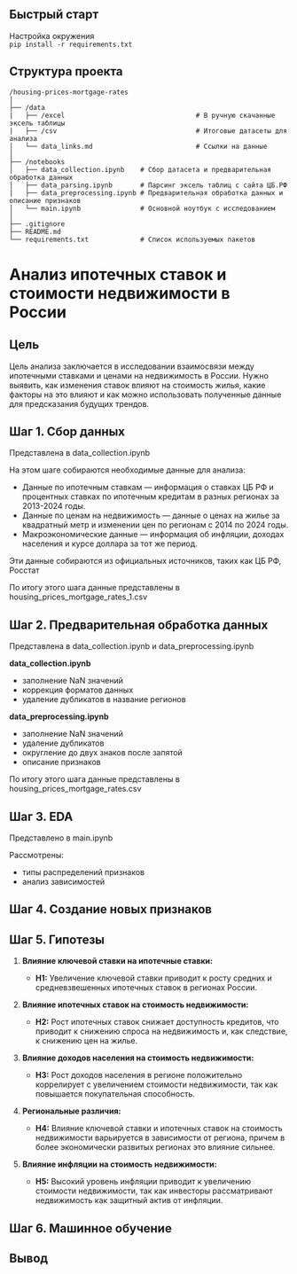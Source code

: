 ## Быстрый старт

Настройка окружения  
`pip install -r requirements.txt`

## Структура проекта
```
/housing-prices-mortgage-rates
│
├── /data
|   ├── /excel                                 # В ручную скачанные эксель таблицы 
|   ├── /csv                                   # Итоговые датасеты для анализа
│   └── data_links.md                          # Ссылки на данные
│
├── /notebooks
│   ├── data_collection.ipynb    # Сбор датасета и предварительная обработка данных
│   ├── data_parsing.ipynb       # Парсинг эксель таблиц с сайта ЦБ.РФ
|   ├── data_preprocessing.ipynb # Предварительная обработка данных и описание признаков
│   └── main.ipynb               # Основной ноутбук с исследованием
│   
├── .gitignore
├── README.md
└── requirements.txt             # Список используемых пакетов
```

# Анализ ипотечных ставок и стоимости недвижимости в России

## Цель

Цель анализа заключается в исследовании взаимосвязи между ипотечными ставками и ценами на недвижимость в России. Нужно выявить, как изменения ставок влияют на стоимость жилья, какие факторы на это влияют и как можно использовать полученные данные для предсказания будущих трендов.

## Шаг 1. Сбор данных  
Представлена в data_collection.ipynb  

На этом шаге собираются необходимые данные для анализа:  
- Данные по ипотечным ставкам — информация о ставках ЦБ РФ и процентных ставках по ипотечным кредитам в разных регионах за 2013-2024 годы.  
- Данные по ценам на недвижимость — данные о ценах на жилье за квадратный метр и изменении цен по регионам с 2014 по 2024 годы.
- Макроэкономические данные — информация об инфляции, доходах населения и курсе доллара за тот же период.

Эти данные собираются из официальных источников, таких как ЦБ РФ, Росстат  

По итогу этого шага данные представлены в housing_prices_mortgage_rates_1.csv  

## Шаг 2. Предварительная обработка данных  
Представлена в data_collection.ipynb и data_preprocessing.ipynb  

**data_collection.ipynb**
- заполнение NaN значений  
- коррекция форматов данных  
- удаление дубликатов в название регионов  

**data_preprocessing.ipynb**   
- заполнение NaN значений  
- удаление дубликатов  
- округление до двух знаков после запятой 
- описание признаков

По итогу этого шага данные представлены в housing_prices_mortgage_rates.csv  

## Шаг 3. EDA  
Представлено в main.ipynb  

Рассмотрены:
- типы распределений признаков  
- анализ зависимостей  

## Шаг 4. Создание новых признаков

## Шаг 5. Гипотезы

1. **Влияние ключевой ставки на ипотечные ставки:**
   - **H1:** Увеличение ключевой ставки приводит к росту средних и средневзвешенных ипотечных ставок в регионах России.

2. **Влияние ипотечных ставок на стоимость недвижимости:**
   - **H2:** Рост ипотечных ставок снижает доступность кредитов, что приводит к снижению спроса на недвижимость и, как следствие, к снижению цен на жилье.

3. **Влияние доходов населения на стоимость недвижимости:**
   - **H3:** Рост доходов населения в регионе положительно коррелирует с увеличением стоимости недвижимости, так как повышается покупательная способность.

4. **Региональные различия:**
   - **H4:** Влияние ключевой ставки и ипотечных ставок на стоимость недвижимости варьируется в зависимости от региона, причем в более экономически развитых регионах это влияние сильнее.

5. **Влияние инфляции на стоимость недвижимости:**
   - **H5:** Высокий уровень инфляции приводит к увеличению стоимости недвижимости, так как инвесторы рассматривают недвижимость как защитный актив от инфляции.

## Шаг 6. Машинное обучение

## Вывод
